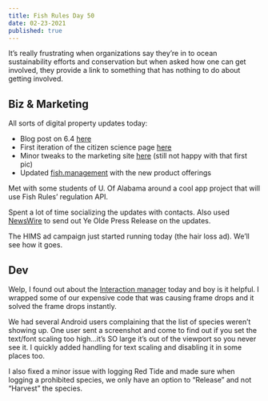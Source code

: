 ```yaml
---
title: Fish Rules Day 50
date: 02-23-2021
published: true
---
```


It’s really frustrating when organizations say they’re in to ocean sustainability efforts and conservation but when asked how  one can get involved, they provide a link to something that has nothing to do about getting involved.

## Biz & Marketing

All sorts of digital property updates today:

- Blog post on 6.4 [here][1]
- First iteration of the citizen science page [here][2]
- Minor tweaks to the marketing site [here][3] (still not happy with that first pic)
- Updated [fish.management][4] with the new product offerings

Met with some students of U. Of Alabama around a cool app project that will use Fish Rules’ regulation API.

Spent a lot of time socializing the updates with contacts.  Also used [NewsWire][5] to send out Ye Olde Press Release on the updates. 

The HIMS ad campaign just started running today (the hair loss ad).  We’ll see how it goes.

## Dev

Welp, I found out about the [Interaction manager][6] today and boy is it helpful.  I wrapped some of our expensive code that was causing frame drops and it solved the frame drops instantly.

We had several Android users complaining that the list of species weren’t showing up.  One user sent a screenshot and come to find out if you set the text/font scaling too high…it’s SO large it’s out of the viewport so you never see it.  I quickly added handling for text scaling and disabling it in some places too.

I also fixed a minor issue with logging Red Tide and made sure when logging a prohibited species, we only have an option to “Release” and not “Harvest” the species.

[1]:	https://app.fishrulesapp.com/news/citizen-science
[2]:	https://fishrulesapp.com/citizenscience
[3]:	https://fishrulesapp.com/
[4]:	https://fish.management/
[5]:	newswire.com
[6]:	https://reactnative.dev/docs/interactionmanager